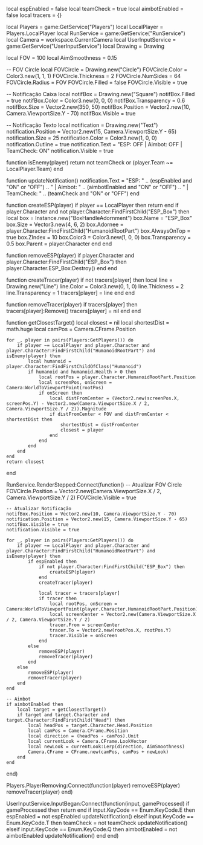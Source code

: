 local espEnabled = false
local teamCheck = true
local aimbotEnabled = false
local tracers = {}

local Players = game:GetService("Players")
local LocalPlayer = Players.LocalPlayer
local RunService = game:GetService("RunService")
local Camera = workspace.CurrentCamera
local UserInputService = game:GetService("UserInputService")
local Drawing = Drawing

local FOV = 100
local AimSmoothness = 0.15

-- FOV Circle
local FOVCircle = Drawing.new("Circle")
FOVCircle.Color = Color3.new(1, 1, 1)
FOVCircle.Thickness = 2
FOVCircle.NumSides = 64
FOVCircle.Radius = FOV
FOVCircle.Filled = false
FOVCircle.Visible = true

-- Notificação Caixa
local notifBox = Drawing.new("Square")
notifBox.Filled = true
notifBox.Color = Color3.new(0, 0, 0)
notifBox.Transparency = 0.6
notifBox.Size = Vector2.new(350, 50)
notifBox.Position = Vector2.new(10, Camera.ViewportSize.Y - 70)
notifBox.Visible = true

-- Notificação Texto
local notification = Drawing.new("Text")
notification.Position = Vector2.new(15, Camera.ViewportSize.Y - 65)
notification.Size = 25
notification.Color = Color3.new(1, 0, 0)
notification.Outline = true
notification.Text = "ESP: OFF | Aimbot: OFF | TeamCheck: ON"
notification.Visible = true

function isEnemy(player)
    return not teamCheck or (player.Team ~= LocalPlayer.Team)
end

function updateNotification()
    notification.Text = "ESP: " .. (espEnabled and "ON" or "OFF") ..
        " | Aimbot: " .. (aimbotEnabled and "ON" or "OFF") ..
        " | TeamCheck: " .. (teamCheck and "ON" or "OFF")
end

function createESP(player)
    if player == LocalPlayer then return end
    if player.Character and not player.Character:FindFirstChild("ESP_Box") then
        local box = Instance.new("BoxHandleAdornment")
        box.Name = "ESP_Box"
        box.Size = Vector3.new(4, 6, 2)
        box.Adornee = player.Character:FindFirstChild("HumanoidRootPart")
        box.AlwaysOnTop = true
        box.ZIndex = 10
        box.Color3 = Color3.new(1, 0, 0)
        box.Transparency = 0.5
        box.Parent = player.Character
    end
end

function removeESP(player)
    if player.Character and player.Character:FindFirstChild("ESP_Box") then
        player.Character.ESP_Box:Destroy()
    end
end

function createTracer(player)
    if not tracers[player] then
        local line = Drawing.new("Line")
        line.Color = Color3.new(0, 1, 0)
        line.Thickness = 2
        line.Transparency = 1
        tracers[player] = line
    end
end

function removeTracer(player)
    if tracers[player] then
        tracers[player]:Remove()
        tracers[player] = nil
    end
end

function getClosestTarget()
    local closest = nil
    local shortestDist = math.huge
    local camPos = Camera.CFrame.Position

    for _, player in pairs(Players:GetPlayers()) do
        if player ~= LocalPlayer and player.Character and player.Character:FindFirstChild("HumanoidRootPart") and isEnemy(player) then
            local humanoid = player.Character:FindFirstChildOfClass("Humanoid")
            if humanoid and humanoid.Health > 0 then
                local rootPos = player.Character.HumanoidRootPart.Position
                local screenPos, onScreen = Camera:WorldToViewportPoint(rootPos)
                if onScreen then
                    local distFromCenter = (Vector2.new(screenPos.X, screenPos.Y) - Vector2.new(Camera.ViewportSize.X / 2, Camera.ViewportSize.Y / 2)).Magnitude
                    if distFromCenter < FOV and distFromCenter < shortestDist then
                        shortestDist = distFromCenter
                        closest = player
                    end
                end
            end
        end
    end
    return closest
end

RunService.RenderStepped:Connect(function()
    -- Atualizar FOV Circle
    FOVCircle.Position = Vector2.new(Camera.ViewportSize.X / 2, Camera.ViewportSize.Y / 2)
    FOVCircle.Visible = true

    -- Atualizar Notificação
    notifBox.Position = Vector2.new(10, Camera.ViewportSize.Y - 70)
    notification.Position = Vector2.new(15, Camera.ViewportSize.Y - 65)
    notifBox.Visible = true
    notification.Visible = true

    for _, player in pairs(Players:GetPlayers()) do
        if player ~= LocalPlayer and player.Character and player.Character:FindFirstChild("HumanoidRootPart") and isEnemy(player) then
            if espEnabled then
                if not player.Character:FindFirstChild("ESP_Box") then
                    createESP(player)
                end
                createTracer(player)

                local tracer = tracers[player]
                if tracer then
                    local rootPos, onScreen = Camera:WorldToViewportPoint(player.Character.HumanoidRootPart.Position)
                    local screenCenter = Vector2.new(Camera.ViewportSize.X / 2, Camera.ViewportSize.Y / 2)
                    tracer.From = screenCenter
                    tracer.To = Vector2.new(rootPos.X, rootPos.Y)
                    tracer.Visible = onScreen
                end
            else
                removeESP(player)
                removeTracer(player)
            end
        else
            removeESP(player)
            removeTracer(player)
        end
    end

    -- Aimbot
    if aimbotEnabled then
        local target = getClosestTarget()
        if target and target.Character and target.Character:FindFirstChild("Head") then
            local headPos = target.Character.Head.Position
            local camPos = Camera.CFrame.Position
            local direction = (headPos - camPos).Unit
            local currentLook = Camera.CFrame.LookVector
            local newLook = currentLook:Lerp(direction, AimSmoothness)
            Camera.CFrame = CFrame.new(camPos, camPos + newLook)
        end
    end
end)

Players.PlayerRemoving:Connect(function(player)
    removeESP(player)
    removeTracer(player)
end)

UserInputService.InputBegan:Connect(function(input, gameProcessed)
    if gameProcessed then return end
    if input.KeyCode == Enum.KeyCode.E then
        espEnabled = not espEnabled
        updateNotification()
    elseif input.KeyCode == Enum.KeyCode.T then
        teamCheck = not teamCheck
        updateNotification()
    elseif input.KeyCode == Enum.KeyCode.Q then
        aimbotEnabled = not aimbotEnabled
        updateNotification()
    end
end)
